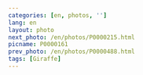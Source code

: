 ```yaml
---
categories: [en, photos, '']
lang: en
layout: photo
next_photo: /en/photos/P0000215.html
picname: P0000161
prev_photo: /en/photos/P0000488.html
tags: [Giraffe]
---
```

